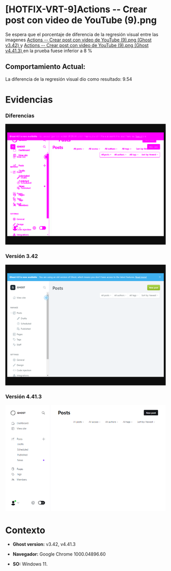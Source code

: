 # [HOTFIX-VRT-9]Actions -- Crear post con video de YouTube (9).png

Se espera que el porcentaje de diferencia de la regresión visual entre las imagenes [Actions -- Crear post con video de YouTube (9).png (Ghost v3.42) ](https://raw.githubusercontent.com/j-albarracin-uniandes/pruebas-automatizadas/master/semana8/PruebasVRT/backstop_data/bitmaps_reference/backstop_default_Actions_--_Crear_post_con_video_de_YouTube_9png_0_document_1_tablet.png) y [Actions -- Crear post con video de YouTube (9).png (Ghost v4.41.3) ](https://raw.githubusercontent.com/j-albarracin-uniandes/pruebas-automatizadas/master/semana8/PruebasVRT/v4/Actions%20--%20Crear%20post%20con%20video%20de%20YouTube%20(9).png)  en la prueba fuese inferior a 8 %

## Comportamiento Actual:

La diferencia de la regresión visual dio como resultado: 9.54

# Evidencias

### Diferencias 

![tmgDiff](https://raw.githubusercontent.com/j-albarracin-uniandes/pruebas-automatizadas/master/semana8/PruebasVRT/backstop_data/bitmaps_test/20220514-114921/failed_diff_backstop_default_Actions_--_Crear_post_con_video_de_YouTube_9png_0_document_1_tablet.png)

### Versión 3.42

![imgV3](https://raw.githubusercontent.com/j-albarracin-uniandes/pruebas-automatizadas/master/semana8/PruebasVRT/backstop_data/bitmaps_reference/backstop_default_Actions_--_Crear_post_con_video_de_YouTube_9png_0_document_1_tablet.png)

### Versión 4.41.3

![imgV4](https://raw.githubusercontent.com/j-albarracin-uniandes/pruebas-automatizadas/master/semana8/PruebasVRT/v4/Actions%20--%20Crear%20post%20con%20video%20de%20YouTube%20(9).png)

# Contexto

+ **Ghost version:** v3.42, v4.41.3

+ **Navegador:** Google Chrome 1000.04896.60

+ **SO:** Windows 11.

